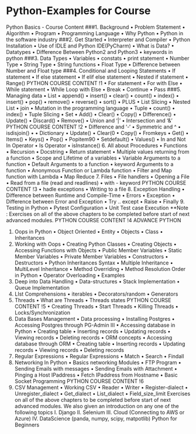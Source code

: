 # Python-Examples for Course
Python Basics - Course Content
###1. Background
• Problem Statement
• Algorithm
• Program
• Programming Language
• Why Python
• Python in the software industry
###2. Get Started
• Interpreter and Compiler
• Python Installation
• Use of IDLE and Python IDE(PyCharm)
• What is Data?
• Datatypes
• Difference Between Python2 and Python3
• keywords in python
###3. Data Types
• Variables
• constats
• print statement
• Number Type
• String Type
• String functions
• Float Type
• Difference between Number and Float type
###4. Conditional and Looping Statements
• If statement
• If else statement
• If elif else statement
• Nested if statement
• Range()
PYTHON COURSE CONTENT !1
• For statement
• For with Else
• While statement
• While Loop with Else
• Break
• Continue
• Pass
###5. Managing data
• List
• append()
• insert()
• clear()
• count()
• index()
• insert()
• pop()
• remove()
• reverse()
• sort()
• PLUS
• List Slicing
• Nested List
• join
• Mutation in the programming language
• Tuple
• count()
• index()
• Tuple Slicing
• Set
• Add()
• Clear()
• Copy()
• Difference()
• Update()
• Discard()
• Remove()
• Union and ‘|’
• Intersection and ‘&’
PYTHON COURSE CONTENT !2
• Difference and ‘-‘
• Symmetric and ^
• isdisjoin()
•
• Dictionary
• Update()
• Clear(0
• Copy()
• Fromkeys
• Get()
• Items()
• Keys()
• Pop()
• Popitem90
• Setdefault()
• Values()
• In and Not In Operator
• Is Operator
• isInstance()
6. All about Procedures
• Functions
• Recursion
• Docstring
• Return statement
• Multiple values returning from a function
• Scope and Lifetime of a variables
• Variable Arguments to a function
• Default Arguments to a function
• keyword Arguments to a function
• Anonymous Function or Lambda function
• Filter and Map function with Lambda
• Map Reduce
7. Files
• File handlers
• Opening a File
• Read from a file (read and readlines)
• with - keyword
PYTHON COURSE CONTENT !3
• hadle exceptions
• Writing to a file
8. Exception Handling
• Difference between Runtime and Compile-Time
• Errors
• Exception
• Difference between Error and Exception
• Try .. except
• Raise
• Finally
9. Testing in Python
• Pytest Configuration
• Unit Test case Execution
**Note : Exercises on all of the above chapters to be completed before start of
next advanced modules.
PYTHON COURSE CONTENT !4
ADVANCE PYTHON
1. Oops in Python
• Object Oriented
• Entity
• Objects
• Class
• Inheritances
2. Working with Oops
• Creating Python Classes
• Creating Objects
• Accessing Functions with Objects
• Public Member Variables
• Static Member Variables
• Private Member Variables
• Constructors
• Destructors
• Python Inheritances Syntax
• Multiple Inheritance
• MultiLevel Inheritance
• Method Overriding
• Method Resolution Order in Python
• Operator Overloading
• Examples
3. Deep into Data Handling
• Data-structures
• Stack Implementation
• Queue Implementation
4. LIst Comprehensions
• iterables
• Decorators/random
• Generators
5. Threads
• What are Threads
• Threads states
PYTHON COURSE CONTENT !5
• Creating Threads
• Start Threads
• Killing Threads
• Locks/Synchronization
6. Data Bases Management
• Data processing
• Installing Postgres
• Accessing Postgres through PG-Admin III
• Accessing database in Python
• Creating table
• Inserting records
• Updating records
• Viewing records
• Deleting records
• ORM concepts
• Accessing database through ORM
• Creating table
• Inserting records
• Updating records
• Viewing records
• Deleting records
7. Regular Expressions
• Regular Expressions
• Match
• Search
• Findall
8. Networking In Python
• Basics networking Modules
• FTP Program
• Sending Emails with messages
• Sending Emails with Attachment
• Pinging a Host IPaddress
• Fetch IPaddress from Hostname
• Basic Socket Programming
PYTHON COURSE CONTENT !6
9. CSV Management
• Working CSV
• Reader
• Writer
• Register-dialect
• Unregister_dialect
• Get_dialect
• List_dialect
• Field_size_limit
Exercises on all of the above chapters to be completed before start of
next advanced modules.
We also given an introduction on any one of the following topics
I. Django
II. Selenium
III. Cloud (Connecting to AWS or Azure)
IV. DataScience (panda, numpy, scipy, matpotlib)
Python for Beginners
